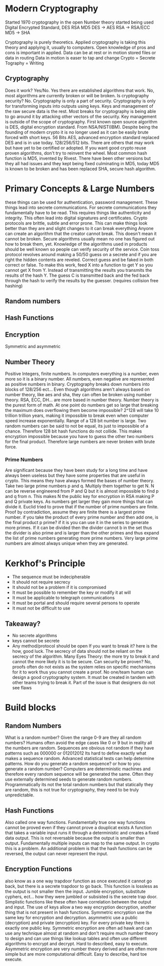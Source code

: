 # Modern Cryptography
Started 1970
cryptography in the open
Number theory started being used
Digital Encrypted Standard, DES
RSA
MD5
DES -> AES
RSA -> RSA/ECC
MD5 -> SHA

Cryptography is purely theoretics. Applied cryptography is taking this theory and applying it, usually to computers.
Open knowledge of pros and cons is important in applied.
Data can be at rest or in motion
stored files or data in routing
Data in motion is easer to tap and change
Crypto = Secrete
Tography = Writing

## Cryptography
Does it work? Yes/No. Yes there are established algorithms that work. No, most algorithms are currently broken or will be broken. Is cryptography security? No. Cryptography is only a part of security. Cryptography is only for transforming inputs into outputs using keys. Keys and management of the raw secure data is the rest. Most breaks for cryptography is being able to go around it by attacking other vectors of the security. Key management is outside of the scope of cryptography.
First known open source algorithm is DES, digital encryption standard. From NSA/NIST(IBM). Despite being the founding of modern crypto it is no longer used as it can be easily brute forced with short keys. 56 Bits
AES, advanced encryption standard replaced DES and is in use today. 128/256/512 bits.
There are others that may work but have yet to be certified or adopted. If you want good crypto reuse proven algorithms, don't try to reinvent the wheel.
Most common hash function is MD5, invented by Rivest. There have been other versions but they all had issues and they kept being fixed culminating in MD5, today MD5 is known to be broken and has been replaced SHA, secure hash algorithm.
# Primary Concepts & Large Numbers
these things can be used for authentication, password management. These things lead into secrete communications. For secrete communications they fundamentally have to be read. This requires things like authenticity and integrity. This often lead into digital signatures and certificates.
Crypto protocols are brittle, subtle and error prone. This can make things look better than they are and slight changes to it can break everything
Anyone can create an algorithm that the creator cannot break. This doesn't mean it cannot be broken. Secure algorithms usually mean no one has figured out how to break them, yet. Knowledge of the algorithms used in products should be well known so people can verify security of the service.
Coin toss protocol revolves around making a 50/50 guess on a secrete and if you are right the hidden contents are reveled. Correct guess and be faked in both correct or false. To make this work, feed X into a function to get Y so you cannot get X from Y. Instead of transmitting the results you transmits the results of the hash Y. The guess C is transmitted back and the fed back through the hash to verify the results by the guesser. (requires collision free hashing)
## Random numbers

## Hash Functions

## Encryption
Symmetric and asymmetric

## Number Theory
Positive Integers, finite numbers. In computers everything is a number, even more so it is a binary number. All numbers, even negative are represented as positive numbers in binary. Cryptography breaks down numbers into blocks of 128/256 ect...
Even though algorithms aren't always based on number theory, like aes and sha, they can often be broken using number theory.
RSA, ECC, DH... are more based in number theory.
Number theory is the purest form of math.
At one point do numbers get so large that breaking the maximum does overflowing them become impossible? 2^128 will take 10 trillion trillion years, making it impossible to break even when computer speed increase exponentially.
Range of a 128 bit number is large. Two random numbers can be said to not be equal, its just to impossible of a chance. Therefore 128 bit hash functions do not collide. This makes encryption impossible because you have to guess the other two numbers for the final product. Therefore large numbers are never broken with brute force.
### Prime Numbers
Are significant because they have been study for a long time and have always been useless but they have some properties that are useful in crypto. This means they have always formed the bases of number theory.
Take two large prime numbers p and q. Multiply them together to get N. N can be reverse engineered from P and Q but it is almost impossible to find p and q from n. This makes N the public key for encryption in RSA making P and Q private keys.
As numbers get larger they gain more things that can divide it. Euclid tried to prove that if the number of prime numbers are finite. Proof by contradiction, assume they are finite there is a largest prime number. if you take the product of every prime number and then add one, is the final product p prime? if it is you can use it in the series to generate more primes. If it can be divided then the divider cannot b in the set thus the divider is also prime and is larger than the other primes and thus expand the list of prime numbers generating more prime numbers.
Very large prime numbers are almost always unique when they are generated.
# Kerkhof's Principle
* The sequence must be indecipherable
* It should not require secrecy
* It should not be a problem if it is compromised
* It must be possible to remember the key or modify it at will
* It must be applicable to telegraph communications
* It must be portal and should require several persons to operate
* It must not be difficult to use
## Takeaway?
* No secrete algorithms
*  keys cannot be secrete
* Any method/protocol should be open
If you want  to break it? here is the how, good luck.
The secrecy of data should not be reliant on the secrecy of the algorithm.
Many Eyes Theory: the more try to break it and cannot the more likely it is to be secure.
Can security be proven? No, proofs often do not exists as the system relies on specific mechanisms for it to work thus you cannot create a proof.
No one/team human can design a good cryptography system. It must be created in tandem with other teams trying to break it. Part of the issue is that designers do not see flaws
# Build blocks
## Random Numbers
What is a random number? Given the range 0-9 are they all random numbers? Humans often avoid the edge cases like 0 or 9 but in reality all the numbers are random.
Sequences are obvious not random if they have patterns such as 000000 or 012012012
Its hard to define exactly what makes a sequence random. Advanced statistical tests can help determine patterns.
How do you generate a random sequence? or how to you generate a random number? Computers are deterministic machines and therefore every random sequence will be generated the same. Often they use externally determined seeds to generate random numbers.
Programmatically its not the total random numbers but that statically they are random, this is not true for cryptography, they need to be truly unpredictable.
## Hash Functions
Also called one way functions. Fundamentally true one way functions cannot be proved even if they cannot prove a douplicat exists
A function that takes a variable input runs it through a deterministic and creates a fixed data output. This is not reversable because the output is smaller than output. Fundamentally multiple inputs can map to the same output. In crypto this is a problem. An additional problem is that the hash functions can be reversed, the output can never represent the input.
## Encryption Functions
also know as a one way trapdoor function as once executed it cannot go back, but there is a secrete trapdoor to go back.
This function is lossless as the output is not smaller then the input.
Jumble encryption, substitute cyphers, ect... how they were jumbled or subsisted is the secrete trap door. Simplistic functions like these often have correlation between the output and input.
The use of keys allow a two way encryption decryption, another thing that is not present in hash functions.
Symmetric encryption use the same key for encryption and decryption. asymmetric use a public (decryption) and private (encryption) key. For every private key there is exactly one public key.
Symmetric encryption are often ad hawk and can use any technique almost at random and don't require much number theory to design and can use things like lookup tables and often use different algorithms to encrypt and decrypt. Hard to described, easy to execute.
Asymmetric encryption are very number theory derived and are often more simple but are more computational difficult.  Easy to describe, hard toe execute.